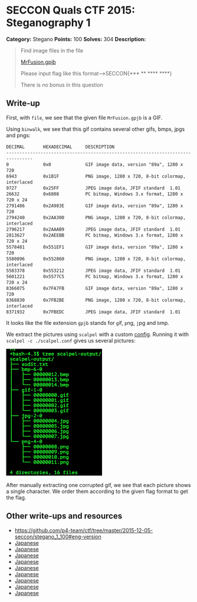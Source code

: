 # SECCON Quals CTF 2015: Steganography 1

**Category:** Stegano
**Points:** 100
**Solves:** 304
**Description:**

> Find image files in the file
> 
> [MrFusion.gpjb](./MrFusion.gpjb)
> 
> Please input flag like this format-->SECCON{*** ** **** ****}
> 
> There is no bonus in this question


## Write-up

First, with `file`, we see that the given file `MrFusion.gpjb` is a GIF.

Using `binwalk`, we see that this gif contains several other gifs, bmps, jpgs and pngs:

	DECIMAL       HEXADECIMAL     DESCRIPTION
	--------------------------------------------------------------------------------
	0             0x0             GIF image data, version "89a", 1280 x 720
	6943          0x1B1F          PNG image, 1280 x 720, 8-bit colormap, interlaced
	9727          0x25FF          JPEG image data, JFIF standard  1.01
	26632         0x6808          PC bitmap, Windows 3.x format, 1280 x 720 x 24
	2791486       0x2A983E        GIF image data, version "89a", 1280 x 720
	2794240       0x2AA300        PNG image, 1280 x 720, 8-bit colormap, interlaced
	2796217       0x2AAAB9        JPEG image data, JFIF standard  1.01
	2813627       0x2AEEBB        PC bitmap, Windows 3.x format, 1280 x 720 x 24
	5578481       0x551EF1        GIF image data, version "89a", 1280 x 720
	5580896       0x552860        PNG image, 1280 x 720, 8-bit colormap, interlaced
	5583378       0x553212        JPEG image data, JFIF standard  1.01
	5601221       0x5577C5        PC bitmap, Windows 3.x format, 1280 x 720 x 24
	8366075       0x7FA7FB        GIF image data, version "89a", 1280 x 720
	8368830       0x7FB2BE        PNG image, 1280 x 720, 8-bit colormap, interlaced
	8371932       0x7FBEDC        JPEG image data, JFIF standard  1.01

It looks like the file extension `gpjb` stands for `g`if, `p`ng, `j`pg and `b`mp.

We extract the pictures using `scalpel` with a custom [config](./scalpel.conf).
Running it with `scalpel -c ./scalpel.conf` gives us several pictures:

![](./scalpel-tree.png)

After manually extracting one corrupted gif, we see that each picture shows a single character. We order them according to the given flag format to get the flag.
## Other write-ups and resources

* <https://github.com/p4-team/ctf/tree/master/2015-12-05-seccon/stegano_1_100#eng-version>
* [Japanese](http://miettal.hatenablog.com/entry/2015/12/07/104233)
* [Japanese](http://katc.hateblo.jp/entry/2015/12/06/185159)
* [Japanese](http://iwasi.hatenablog.jp/entry/2015/12/06/190557)
* [Japanese](http://akashisn.azurewebsites.net/2015/12/06/seccon-2015-online-ctf-write-up/)
* [Japanese](http://kanpapa.com/today/2015/12/seccon-ctf-2015-online-write-up.html)
* [Japanese](http://nononono.sakura.ne.jp/blog/2015-1206/)
* [Japanese](https://hackmd.io/s/EJyPJyh4x)
* [Japanese](http://hfukuda.hatenablog.com/entry/2015/12/07/235823)
* [Japanese](https://docs.google.com/document/d/1GEdzPOohsiWt8EPojNazlVPuNFZpQ9FOQxb-E7sfzSQ)
